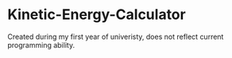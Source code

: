 # Kinetic-Energy-Calculator
Created during my first year of univeristy, does not reflect current programming ability.
